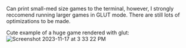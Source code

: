 Can print small-med size games to the terminal,
however, I strongly reccomend running larger games
in GLUT mode. There are still lots of optimizations
to be made.

Cute example of a huge game rendered with glut: 
![Screenshot 2023-11-17 at 3 33 22 PM](https://github.com/bfpill/fast_life/assets/85584607/338d3c7e-158e-4626-aa53-b68aa9a79790)
